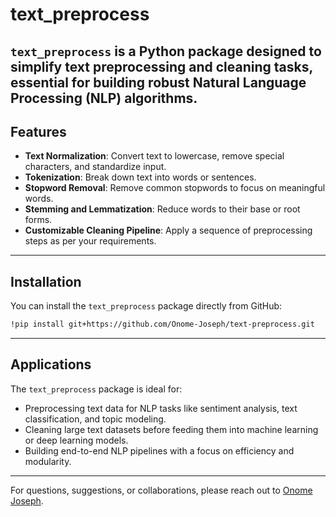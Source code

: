 # text_preprocess

`text_preprocess` is a Python package designed to simplify text preprocessing and cleaning tasks, essential for building robust Natural Language Processing (NLP) algorithms.
---

## Features
- **Text Normalization**: Convert text to lowercase, remove special characters, and standardize input.
- **Tokenization**: Break down text into words or sentences.
- **Stopword Removal**: Remove common stopwords to focus on meaningful words.
- **Stemming and Lemmatization**: Reduce words to their base or root forms.
- **Customizable Cleaning Pipeline**: Apply a sequence of preprocessing steps as per your requirements.
---
## Installation
You can install the `text_preprocess` package directly from GitHub:

```bash
!pip install git+https://github.com/Onome-Joseph/text-preprocess.git
```
---
## Applications
The `text_preprocess` package is ideal for:
- Preprocessing text data for NLP tasks like sentiment analysis, text classification, and topic modeling.
- Cleaning large text datasets before feeding them into machine learning or deep learning models.
- Building end-to-end NLP pipelines with a focus on efficiency and modularity.

---
For questions, suggestions, or collaborations, please reach out to [Onome Joseph](https://github.com/Onome-Joseph).
